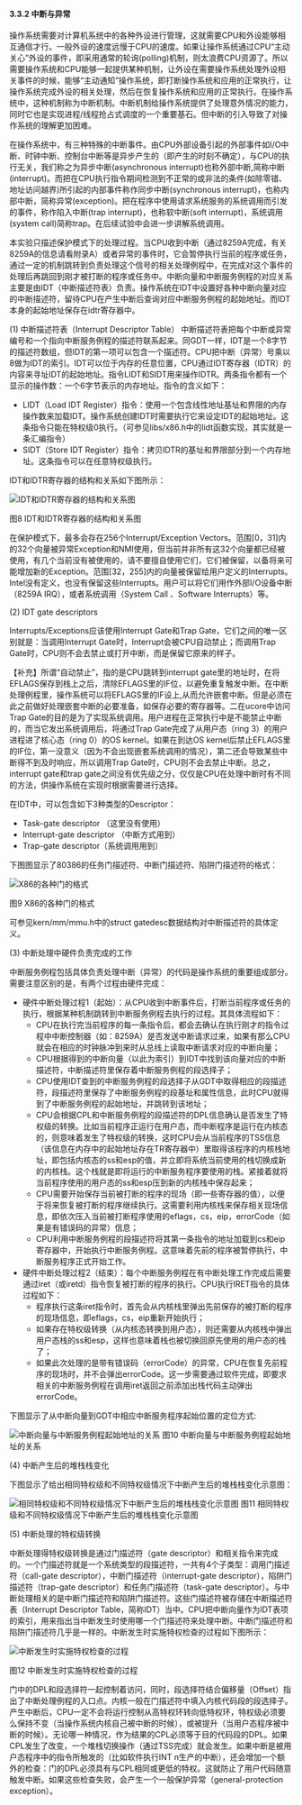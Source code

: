 
#### 3.3.2 中断与异常

操作系统需要对计算机系统中的各种外设进行管理，这就需要CPU和外设能够相互通信才行。一般外设的速度远慢于CPU的速度。如果让操作系统通过CPU“主动关心”外设的事件，即采用通常的轮询(polling)机制，则太浪费CPU资源了。所以需要操作系统和CPU能够一起提供某种机制，让外设在需要操作系统处理外设相关事件的时候，能够“主动通知”操作系统，即打断操作系统和应用的正常执行，让操作系统完成外设的相关处理，然后在恢复操作系统和应用的正常执行。在操作系统中，这种机制称为中断机制。中断机制给操作系统提供了处理意外情况的能力，同时它也是实现进程/线程抢占式调度的一个重要基石。但中断的引入导致了对操作系统的理解更加困难。

在操作系统中，有三种特殊的中断事件。由CPU外部设备引起的外部事件如I/O中断、时钟中断、控制台中断等是异步产生的（即产生的时刻不确定），与CPU的执行无关，我们称之为异步中断(asynchronous interrupt)也称外部中断,简称中断(interrupt)。而把在CPU执行指令期间检测到不正常的或非法的条件(如除零错、地址访问越界)所引起的内部事件称作同步中断(synchronous interrupt)，也称内部中断，简称异常(exception)。把在程序中使用请求系统服务的系统调用而引发的事件，称作陷入中断(trap interrupt)，也称软中断(soft interrupt)，系统调用(system call)简称trap。在后续试验中会进一步讲解系统调用。

本实验只描述保护模式下的处理过程。当CPU收到中断（通过8259A完成，有关8259A的信息请看附录A）或者异常的事件时，它会暂停执行当前的程序或任务，通过一定的机制跳转到负责处理这个信号的相关处理例程中，在完成对这个事件的处理后再跳回到刚才被打断的程序或任务中。中断向量和中断服务例程的对应关系主要是由IDT（中断描述符表）负责。操作系统在IDT中设置好各种中断向量对应的中断描述符，留待CPU在产生中断后查询对应中断服务例程的起始地址。而IDT本身的起始地址保存在idtr寄存器中。

(1)	中断描述符表（Interrupt Descriptor Table）
中断描述符表把每个中断或异常编号和一个指向中断服务例程的描述符联系起来。同GDT一样，IDT是一个8字节的描述符数组，但IDT的第一项可以包含一个描述符。CPU把中断（异常）号乘以8做为IDT的索引。IDT可以位于内存的任意位置，CPU通过IDT寄存器（IDTR）的内容来寻址IDT的起始地址。指令LIDT和SIDT用来操作IDTR。两条指令都有一个显示的操作数：一个6字节表示的内存地址。指令的含义如下：

- LIDT（Load IDT Register）指令：使用一个包含线性地址基址和界限的内存操作数来加载IDT。操作系统创建IDT时需要执行它来设定IDT的起始地址。这条指令只能在特权级0执行。（可参见libs/x86.h中的lidt函数实现，其实就是一条汇编指令）
- SIDT（Store IDT Register）指令：拷贝IDTR的基址和界限部分到一个内存地址。这条指令可以在任意特权级执行。

IDT和IDTR寄存器的结构和关系如下图所示：

![IDT和IDTR寄存器的结构和关系图](../lab1_figs/image007.png "IDT和IDTR寄存器的结构和关系图")

图8 IDT和IDTR寄存器的结构和关系图

在保护模式下，最多会存在256个Interrupt/Exception Vectors。范围[0，31]内的32个向量被异常Exception和NMI使用，但当前并非所有这32个向量都已经被使用，有几个当前没有被使用的，请不要擅自使用它们，它们被保留，以备将来可能增加新的Exception。范围[32，255]内的向量被保留给用户定义的Interrupts。Intel没有定义，也没有保留这些Interrupts。用户可以将它们用作外部I/O设备中断（8259A IRQ），或者系统调用（System Call 、Software Interrupts）等。

(2)	IDT gate descriptors

Interrupts/Exceptions应该使用Interrupt Gate和Trap Gate，它们之间的唯一区别就是：当调用Interrupt Gate时，Interrupt会被CPU自动禁止；而调用Trap Gate时，CPU则不会去禁止或打开中断，而是保留它原来的样子。

【补充】所谓“自动禁止”，指的是CPU跳转到interrupt gate里的地址时，在将EFLAGS保存到栈上之后，清除EFLAGS里的IF位，以避免重复触发中断。在中断处理例程里，操作系统可以将EFLAGS里的IF设上,从而允许嵌套中断。但是必须在此之前做好处理嵌套中断的必要准备，如保存必要的寄存器等。二在ucore中访问Trap Gate的目的是为了实现系统调用。用户进程在正常执行中是不能禁止中断的，而当它发出系统调用后，将通过Trap Gate完成了从用户态（ring 3）的用户进程进了核心态（ring 0）的OS kernel。如果在到达OS kernel后禁止EFLAGS里的IF位，第一没意义（因为不会出现嵌套系统调用的情况），第二还会导致某些中断得不到及时响应，所以调用Trap Gate时，CPU则不会去禁止中断。总之，interrupt gate和trap gate之间没有优先级之分，仅仅是CPU在处理中断时有不同的方法，供操作系统在实现时根据需要进行选择。

在IDT中，可以包含如下3种类型的Descriptor：

- Task-gate descriptor （这里没有使用）
- Interrupt-gate descriptor （中断方式用到）
- Trap-gate descriptor（系统调用用到）

下图图显示了80386的任务门描述符、中断门描述符、陷阱门描述符的格式：

![X86的各种门的格式](../lab1_figs/image008.png "X86的各种门的格式")

图9 X86的各种门的格式

可参见kern/mm/mmu.h中的struct gatedesc数据结构对中断描述符的具体定义。

(3)	中断处理中硬件负责完成的工作

中断服务例程包括具体负责处理中断（异常）的代码是操作系统的重要组成部分。需要注意区别的是，有两个过程由硬件完成：

- 硬件中断处理过程1（起始）：从CPU收到中断事件后，打断当前程序或任务的执行，根据某种机制跳转到中断服务例程去执行的过程。其具体流程如下：
	- CPU在执行完当前程序的每一条指令后，都会去确认在执行刚才的指令过程中中断控制器（如：8259A）是否发送中断请求过来，如果有那么CPU就会在相应的时钟脉冲到来时从总线上读取中断请求对应的中断向量；
	- CPU根据得到的中断向量（以此为索引）到IDT中找到该向量对应的中断描述符，中断描述符里保存着中断服务例程的段选择子；
	- CPU使用IDT查到的中断服务例程的段选择子从GDT中取得相应的段描述符，段描述符里保存了中断服务例程的段基址和属性信息，此时CPU就得到了中断服务例程的起始地址，并跳转到该地址；
	- CPU会根据CPL和中断服务例程的段描述符的DPL信息确认是否发生了特权级的转换。比如当前程序正运行在用户态，而中断程序是运行在内核态的，则意味着发生了特权级的转换，这时CPU会从当前程序的TSS信息（该信息在内存中的起始地址存在TR寄存器中）里取得该程序的内核栈地址，即包括内核态的ss和esp的值，并立即将系统当前使用的栈切换成新的内核栈。这个栈就是即将运行的中断服务程序要使用的栈。紧接着就将当前程序使用的用户态的ss和esp压到新的内核栈中保存起来；
	- CPU需要开始保存当前被打断的程序的现场（即一些寄存器的值），以便于将来恢复被打断的程序继续执行。这需要利用内核栈来保存相关现场信息，即依次压入当前被打断程序使用的eflags，cs，eip，errorCode（如果是有错误码的异常）信息；
	- CPU利用中断服务例程的段描述符将其第一条指令的地址加载到cs和eip寄存器中，开始执行中断服务例程。这意味着先前的程序被暂停执行，中断服务程序正式开始工作。
- 硬件中断处理过程2（结束）：每个中断服务例程在有中断处理工作完成后需要通过iret（或iretd）指令恢复被打断的程序的执行。CPU执行IRET指令的具体过程如下：
	- 程序执行这条iret指令时，首先会从内核栈里弹出先前保存的被打断的程序的现场信息，即eflags，cs，eip重新开始执行；
	- 如果存在特权级转换（从内核态转换到用户态），则还需要从内核栈中弹出用户态栈的ss和esp，这样也意味着栈也被切换回原先使用的用户态的栈了；
	- 如果此次处理的是带有错误码（errorCode）的异常，CPU在恢复先前程序的现场时，并不会弹出errorCode。这一步需要通过软件完成，即要求相关的中断服务例程在调用iret返回之前添加出栈代码主动弹出errorCode。

下图显示了从中断向量到GDT中相应中断服务程序起始位置的定位方式:

![中断向量与中断服务例程起始地址的关系](../lab1_figs/image009.png "中断向量与中断服务例程起始地址的关系")
图10 中断向量与中断服务例程起始地址的关系

(4)	中断产生后的堆栈栈变化

下图显示了给出相同特权级和不同特权级情况下中断产生后的堆栈栈变化示意图：

![相同特权级和不同特权级情况下中断产生后的堆栈栈变化示意图](../lab1_figs/image010.png "相同特权级和不同特权级情况下中断产生后的堆栈栈变化示意图")
图11 相同特权级和不同特权级情况下中断产生后的堆栈栈变化示意图

(5)	中断处理的特权级转换

中断处理得特权级转换是通过门描述符（gate descriptor）和相关指令来完成的。一个门描述符就是一个系统类型的段描述符，一共有4个子类型：调用门描述符（call-gate descriptor），中断门描述符（interrupt-gate descriptor），陷阱门描述符（trap-gate descriptor）和任务门描述符（task-gate descriptor）。与中断处理相关的是中断门描述符和陷阱门描述符。这些门描述符被存储在中断描述符表（Interrupt Descriptor Table，简称IDT）当中。CPU把中断向量作为IDT表项的索引，用来指出当中断发生时使用哪一个门描述符来处理中断。中断门描述符和陷阱门描述符几乎是一样的。中断发生时实施特权检查的过程如下图所示：

![中断发生时实施特权检查的过程](../lab1_figs/image011.png "中断发生时实施特权检查的过程")

图12 中断发生时实施特权检查的过程

门中的DPL和段选择符一起控制着访问，同时，段选择符结合偏移量（Offset）指出了中断处理例程的入口点。内核一般在门描述符中填入内核代码段的段选择子。产生中断后，CPU一定不会将运行控制从高特权环转向低特权环，特权级必须要么保持不变（当操作系统内核自己被中断的时候），或被提升（当用户态程序被中断的时候）。无论哪一种情况，作为结果的CPL必须等于目的代码段的DPL。如果CPL发生了改变，一个堆栈切换操作（通过TSS完成）就会发生。如果中断是被用户态程序中的指令所触发的（比如软件执行INT n生产的中断），还会增加一个额外的检查：门的DPL必须具有与CPL相同或更低的特权。这就防止了用户代码随意触发中断。如果这些检查失败，会产生一个一般保护异常（general-protection exception）。
